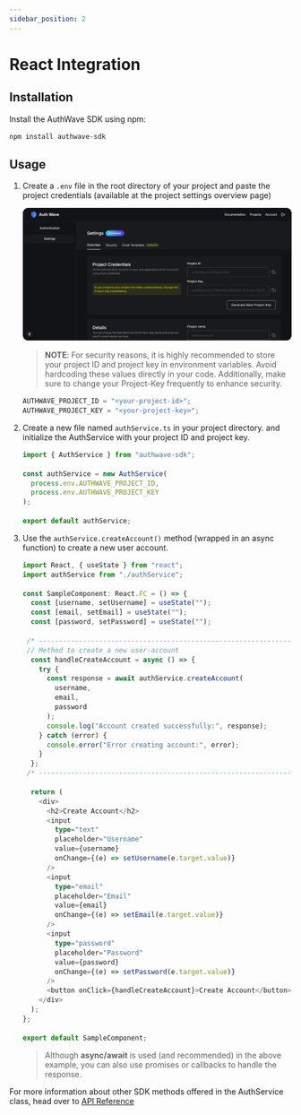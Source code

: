 ```yaml
---
sidebar_position: 2
---
```


# React Integration

## Installation

Install the AuthWave SDK using npm:

```bash
npm install authwave-sdk
```

## Usage

1. Create a `.env` file in the root directory of your project and paste the project credentials (available at the project settings overview page)

    ![Project Settings Overview](../img/authwave_setting-overview.png)
    > **NOTE**: For security reasons, it is highly recommended to store your project ID and project key in environment variables. Avoid hardcoding these values directly in your code. Additionally, make sure to change your Project-Key frequently to enhance security.

    ```typescript title=".env"
    AUTHWAVE_PROJECT_ID = "<your-project-id>";
    AUTHWAVE_PROJECT_KEY = "<your-project-key>";
    ```

2. Create a new file named `authService.ts` in your project directory. and initialize the AuthService with your project ID and project key.

   ```typescript title="authService.ts"
   import { AuthService } from "authwave-sdk";

   const authService = new AuthService(
     process.env.AUTHWAVE_PROJECT_ID,
     process.env.AUTHWAVE_PROJECT_KEY
   );

   export default authService;
   ```

3. Use the `authService.createAccount()` method (wrapped in an async function) to create a new user account.

   ```typescript title="SampleComponent.tsx"
   import React, { useState } from "react";
   import authService from "./authService";

   const SampleComponent: React.FC = () => {
     const [username, setUsername] = useState("");
     const [email, setEmail] = useState("");
     const [password, setPassword] = useState("");

    /* ---------------------------------------------------------------- */
    // Method to create a new user-account
     const handleCreateAccount = async () => {
       try {
         const response = await authService.createAccount(
           username,
           email,
           password
         );
         console.log("Account created successfully:", response);
       } catch (error) {
         console.error("Error creating account:", error);
       }
     };
    /* ---------------------------------------------------------------- */

     return (
       <div>
         <h2>Create Account</h2>
         <input
           type="text"
           placeholder="Username"
           value={username}
           onChange={(e) => setUsername(e.target.value)}
         />
         <input
           type="email"
           placeholder="Email"
           value={email}
           onChange={(e) => setEmail(e.target.value)}
         />
         <input
           type="password"
           placeholder="Password"
           value={password}
           onChange={(e) => setPassword(e.target.value)}
         />
         <button onClick={handleCreateAccount}>Create Account</button>
       </div>
     );
   };

   export default SampleComponent;
   ```

    > Although **async/await** is used (and recommended) in the above example, you can also use promises or callbacks to handle the response.

For more information about other SDK methods offered in the AuthService class, head over to [API Reference](../../API%20Reference/API%20Reference.md)
